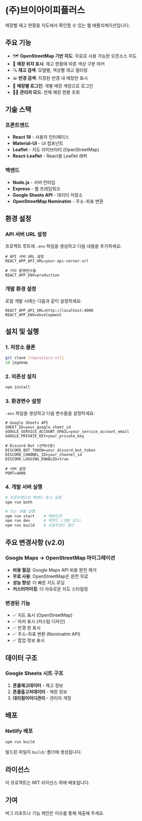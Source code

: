 # (주)브이아이피플러스

매장별 재고 현황을 지도에서 확인할 수 있는 웹 애플리케이션입니다.

<!-- Vercel 자동 재배포 테스트 - Git 이메일 수정 후 -->

## 주요 기능

- 🗺️ **OpenStreetMap 기반 지도**: 무료로 사용 가능한 오픈소스 지도
- 📍 **매장 위치 표시**: 재고 현황에 따른 색상 구분 마커
- 🔍 **재고 검색**: 모델별, 색상별 재고 필터링
- 📊 **반경 검색**: 지정된 반경 내 매장만 표시
- 👤 **매장별 로그인**: 개별 매장 계정으로 로그인
- 👨‍💼 **관리자 모드**: 전체 매장 현황 조회

## 기술 스택

### 프론트엔드
- **React 18** - 사용자 인터페이스
- **Material-UI** - UI 컴포넌트
- **Leaflet** - 지도 라이브러리 (OpenStreetMap)
- **React-Leaflet** - React용 Leaflet 래퍼

### 백엔드
- **Node.js** - 서버 런타임
- **Express** - 웹 프레임워크
- **Google Sheets API** - 데이터 저장소
- **OpenStreetMap Nominatim** - 주소-좌표 변환

## 환경 설정

### API 서버 URL 설정

프로젝트 루트에 `.env` 파일을 생성하고 다음 내용을 추가하세요:

```env
# API 서버 URL 설정
REACT_APP_API_URL=your-api-server-url

# 기타 환경변수들
REACT_APP_ENV=production
```

### 개발 환경 설정

로컬 개발 시에는 다음과 같이 설정하세요:

```env
REACT_APP_API_URL=http://localhost:4000
REACT_APP_ENV=development
```

## 설치 및 실행

### 1. 저장소 클론
```bash
git clone [repository-url]
cd jegomap
```

### 2. 의존성 설치
```bash
npm install
```

### 3. 환경변수 설정
`.env` 파일을 생성하고 다음 변수들을 설정하세요:

```env
# Google Sheets API
SHEET_ID=your_google_sheet_id
GOOGLE_SERVICE_ACCOUNT_EMAIL=your_service_account_email
GOOGLE_PRIVATE_KEY=your_private_key

# Discord Bot (선택사항)
DISCORD_BOT_TOKEN=your_discord_bot_token
DISCORD_CHANNEL_ID=your_channel_id
DISCORD_LOGGING_ENABLED=true

# 서버 설정
PORT=4000
```

### 4. 개발 서버 실행
```bash
# 프론트엔드와 백엔드 동시 실행
npm run both

# 또는 개별 실행
npm run start    # 백엔드만
npm run dev      # 백엔드 (개발 모드)
npm run build    # 프론트엔드 빌드
```

## 주요 변경사항 (v2.0)

### Google Maps → OpenStreetMap 마이그레이션
- **비용 절감**: Google Maps API 비용 완전 제거
- **무료 사용**: OpenStreetMap은 완전 무료
- **성능 향상**: 더 빠른 지도 로딩
- **커스터마이징**: 더 자유로운 지도 스타일링

### 변경된 기능
- ✅ 지도 표시 (OpenStreetMap)
- ✅ 마커 표시 (커스텀 디자인)
- ✅ 반경 원 표시
- ✅ 주소-좌표 변환 (Nominatim API)
- ✅ 팝업 정보 표시

## 데이터 구조

### Google Sheets 시트 구조
1. **폰클재고데이터** - 재고 정보
2. **폰클출고처데이터** - 매장 정보
3. **대리점아이디관리** - 관리자 계정

## 배포

### Netlify 배포
```bash
npm run build
```

빌드된 파일이 `build/` 폴더에 생성됩니다.

## 라이선스

이 프로젝트는 MIT 라이선스 하에 배포됩니다.

## 기여

버그 리포트나 기능 제안은 이슈를 통해 제출해 주세요. 